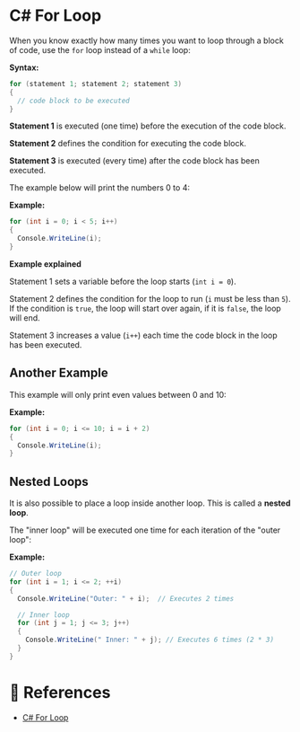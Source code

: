 # C# For Loop

When you know exactly how many times you want to loop through a block of code, use the `for` loop instead of a `while` loop:

**Syntax:**

```cs
for (statement 1; statement 2; statement 3)
{
  // code block to be executed
}
```

**Statement 1** is executed (one time) before the execution of the code block.

**Statement 2** defines the condition for executing the code block.

**Statement 3** is executed (every time) after the code block has been executed.

The example below will print the numbers 0 to 4:

**Example:**

```cs
for (int i = 0; i < 5; i++)
{
  Console.WriteLine(i);
}
```

**Example explained**

Statement 1 sets a variable before the loop starts (`int i = 0`).

Statement 2 defines the condition for the loop to run (`i` must be less than `5`). If the condition is `true`, the loop will start over again, if it is `false`, the loop will end.

Statement 3 increases a value (`i++`) each time the code block in the loop has been executed.

## Another Example

This example will only print even values between 0 and 10:

**Example:**

```cs
for (int i = 0; i <= 10; i = i + 2)
{
  Console.WriteLine(i);
}
```

## Nested Loops

It is also possible to place a loop inside another loop. This is called a **nested loop**.

The "inner loop" will be executed one time for each iteration of the "outer loop":

**Example:**

```cs
// Outer loop
for (int i = 1; i <= 2; ++i)
{
  Console.WriteLine("Outer: " + i);  // Executes 2 times

  // Inner loop
  for (int j = 1; j <= 3; j++)
  {
    Console.WriteLine(" Inner: " + j); // Executes 6 times (2 * 3)
  }
}
```

# 📜 References

- [C# For Loop](https://www.w3schools.com/cs/cs_for_loop.php)
